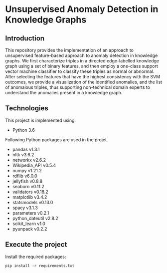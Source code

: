 # Unsupervised Anomaly Detection in Knowledge Graphs

## Introduction
This repository provides the implementation of an approach to unsupervised feature-based approach to anomaly detection in knowledge graphs. We first 
characterize triples in a directed edge-labelled knowledge graph using a set of binary features, and then employ a one-class support vector machine classifier to classify these
triples  as normal or abnormal.  After selecting the features that have the highest consistency with the SVM outcomes, we provide a visualization of the
identified anomalies, and the list of anomalous triples, thus supporting non-technical domain experts to understand the anomalies present in a knowledge graph.

## Technologies
This project is implemented using:
* Python 3.6

Following Python packages are used in the projet. 
* pandas v1.3.1
* nltk v3.6.2
* networkx v2.6.2
* Wikipedia_API v0.5.4
* numpy v1.21.2
* rdflib v6.0.0
* jellyfish v0.8.8
* seaborn v0.11.2
* validators v0.18.2
* matplotlib v3.4.2
* statsmodels v0.13.0
* spacy v3.1.3
* parameters v0.2.1
* python_dateutil v2.8.2
* scikit_learn v1.0
* pyunpack v0.2.2

## Execute the project

Install the required packages:
```
pip install -r requirements.txt
```

